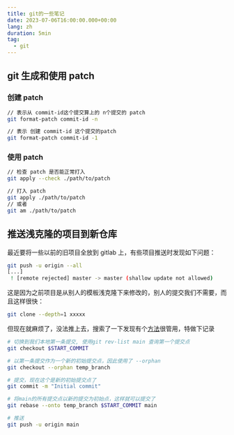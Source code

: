 ```yaml
---
title: git的一些笔记
date: 2023-07-06T16:00:00.000+00:00
lang: zh
duration: 5min
tag:
  - git
---
```


## git 生成和使用 patch

### 创建 patch

```bash
// 表示从 commit-id这个提交算上的 n个提交的 patch
git format-patch commit-id -n

// 表示 创建 commit-id 这个提交的patch
git format-patch commit-id -1
```

### 使用 patch

```bash
// 检查 patch 是否能正常打入
git apply --check ./path/to/patch

// 打入 patch
git apply ./path/to/patch
// 或者
git am ./path/to/patch
```

## 推送浅克隆的项目到新仓库

最近要将一些以前的旧项目全放到 gitlab 上，有些项目推送时发现如下问题：

```bash
git push -u origin --all
[...]
 ! [remote rejected] master -> master (shallow update not allowed)
```

这是因为之前项目是从别人的模板浅克隆下来修改的，别人的提交我们不需要，而且这样很快：

```bash
git clone --depth=1 xxxxx
```

但现在就麻烦了，没法推上去，搜索了一下发现有个[方法](https://stackoverflow.com/questions/50992188/how-to-push-a-shallow-clone-to-a-new-repo)很管用，特做下记录

```bash
# 切换到我们本地第一条提交, 使用git rev-list main 查询第一个提交点
git checkout $START_COMMIT

# 以第一条提交作为一个新的初始提交点，因此使用了 --orphan
git checkout --orphan temp_branch

# 提交，现在这个是新的初始提交点了
git commit -m "Initial commit"

# 将main的所有提交点以新的提交为初始点，这样就可以提交了
git rebase --onto temp_branch $START_COMMIT main

# 推送
git push -u origin main
```